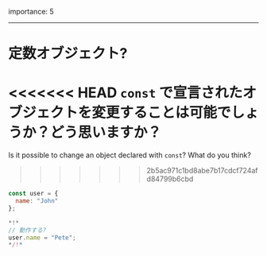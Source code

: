 importance: 5

---

# 定数オブジェクト?

<<<<<<< HEAD
`const` で宣言されたオブジェクトを変更することは可能でしょうか？どう思いますか？
=======
Is it possible to change an object declared with `const`? What do you think?
>>>>>>> 2b5ac971c1bd8abe7b17cdcf724afd84799b6cbd

```js
const user = {
  name: "John"
};

*!*
// 動作する?
user.name = "Pete";
*/!*
```
